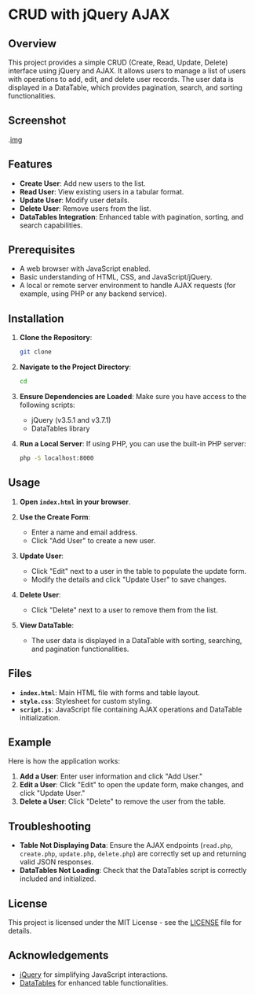 # CRUD with jQuery AJAX

## Overview

This project provides a simple CRUD (Create, Read, Update, Delete) interface using jQuery and AJAX. It allows users to manage a list of users with operations to add, edit, and delete user records. The user data is displayed in a DataTable, which provides pagination, search, and sorting functionalities.

## Screenshot

.[img](im.jpg)

## Features

- **Create User**: Add new users to the list.
- **Read User**: View existing users in a tabular format.
- **Update User**: Modify user details.
- **Delete User**: Remove users from the list.
- **DataTables Integration**: Enhanced table with pagination, sorting, and search capabilities.

## Prerequisites

- A web browser with JavaScript enabled.
- Basic understanding of HTML, CSS, and JavaScript/jQuery.
- A local or remote server environment to handle AJAX requests (for example, using PHP or any backend service).

## Installation

1. **Clone the Repository**: 

    ```bash
    git clone 
    ```

2. **Navigate to the Project Directory**:

    ```bash
    cd 
    ```

3. **Ensure Dependencies are Loaded**: Make sure you have access to the following scripts:
    - jQuery (v3.5.1 and v3.7.1)
    - DataTables library

4. **Run a Local Server**: If using PHP, you can use the built-in PHP server:

    ```bash
    php -S localhost:8000
    ```

## Usage

1. **Open `index.html` in your browser**.

2. **Use the Create Form**:
    - Enter a name and email address.
    - Click "Add User" to create a new user.

3. **Update User**:
    - Click "Edit" next to a user in the table to populate the update form.
    - Modify the details and click "Update User" to save changes.

4. **Delete User**:
    - Click "Delete" next to a user to remove them from the list.

5. **View DataTable**:
    - The user data is displayed in a DataTable with sorting, searching, and pagination functionalities.

## Files

- **`index.html`**: Main HTML file with forms and table layout.
- **`style.css`**: Stylesheet for custom styling.
- **`script.js`**: JavaScript file containing AJAX operations and DataTable initialization.

## Example

Here is how the application works:

1. **Add a User**: Enter user information and click "Add User."
2. **Edit a User**: Click "Edit" to open the update form, make changes, and click "Update User."
3. **Delete a User**: Click "Delete" to remove the user from the table.

## Troubleshooting

- **Table Not Displaying Data**: Ensure the AJAX endpoints (`read.php`, `create.php`, `update.php`, `delete.php`) are correctly set up and returning valid JSON responses.
- **DataTables Not Loading**: Check that the DataTables script is correctly included and initialized.

## License

This project is licensed under the MIT License - see the [LICENSE](LICENSE) file for details.

## Acknowledgements

- [jQuery](https://jquery.com/) for simplifying JavaScript interactions.
- [DataTables](https://datatables.net/) for enhanced table functionalities.
